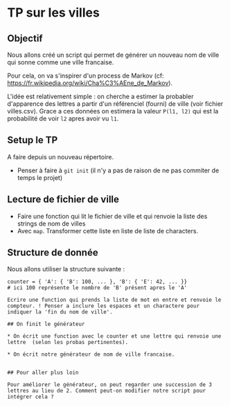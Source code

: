 # TP sur les villes

## Objectif

Nous allons créé un script qui permet de générer un nouveau nom de ville qui sonne comme une ville francaise.

Pour cela, on va s'inspirer d'un process de Markov (cf: https://fr.wikipedia.org/wiki/Cha%C3%AEne_de_Markov).

L'idée est relativement simple : on cherche a estimer la probabler d'apparence des lettres a partir d'un référenciel (fourni) de ville
(voir fichier villes.csv). Grace a ces données on estimera la valeur `P(l1, l2)` qui est la probabilité de voir `l2` apres avoir vu `l1`.

## Setup le TP

A faire depuis un nouveau répertoire.

* Penser à faire à `git init` (il n'y a pas de raison de ne pas commiter de temps le projet)

## Lecture de fichier de ville

* Faire une fonction qui lit le fichier de ville et qui renvoie la liste des strings de nom de villes
* Avec `map`. Transformer cette liste en liste de liste de characters.

## Structure de donnée

Nous allons utiliser la structure suivante :

```
counter = { 'A': { 'B': 100, ... }, 'B': { 'E': 42, ... }}
# ici 100 représente le nombre de 'B' présent apres le 'A'

Ecrire une function qui prends la liste de mot en entre et renvoie le compteur. ! Penser a inclure les espaces et un charactere pour indiquer la 'fin du nom de ville'.

## On finit le générateur

* On écrit une function avec le counter et une lettre qui renvoie une lettre  (selon les probas pertinentes).

* On écrit notre générateur de nom de ville francaise.


## Pour aller plus loin

Pour améliorer le générateur, on peut regarder une succession de 3 lettres au lieu de 2. Comment peut-on modifier notre script pour intégrer cela ?


